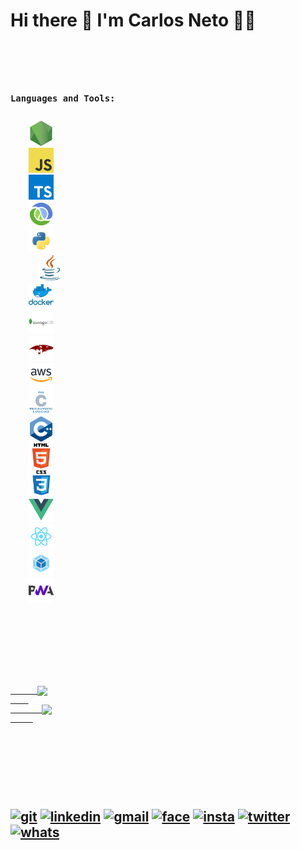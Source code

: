# Hi there 👋 I'm Carlos Neto 👨‍💻
<code>
 <div style="margin-bottom:20px">
    <h3>Languages and Tools:</h3>
    <img height="40" src="https://raw.githubusercontent.com/github/explore/80688e429a7d4ef2fca1e82350fe8e3517d3494d/topics/nodejs/nodejs.png">
    <img height="40" src="https://raw.githubusercontent.com/github/explore/80688e429a7d4ef2fca1e82350fe8e3517d3494d/topics/javascript/javascript.png">
    <img height="40" src="https://raw.githubusercontent.com/github/explore/80688e429a7d4ef2fca1e82350fe8e3517d3494d/topics/typescript/typescript.png">
    <img height="40" src="https://raw.githubusercontent.com/github/explore/80688e429a7d4ef2fca1e82350fe8e3517d3494d/topics/clojure/clojure.png">
    <img height="40" src="https://raw.githubusercontent.com/github/explore/80688e429a7d4ef2fca1e82350fe8e3517d3494d/topics/python/python.png">
      <img height="40" src="https://raw.githubusercontent.com/github/explore/80688e429a7d4ef2fca1e82350fe8e3517d3494d/topics/java/java.png">
    <img height="40" src="https://raw.githubusercontent.com/github/explore/80688e429a7d4ef2fca1e82350fe8e3517d3494d/topics/docker/docker.png">
    <img height="40" src="https://raw.githubusercontent.com/github/explore/80688e429a7d4ef2fca1e82350fe8e3517d3494d/topics/mongodb/mongodb.png">
    <img height="40" src="https://raw.githubusercontent.com/github/explore/80688e429a7d4ef2fca1e82350fe8e3517d3494d/topics/mongoose/mongoose.png">
    <img height="40" src="https://raw.githubusercontent.com/github/explore/80688e429a7d4ef2fca1e82350fe8e3517d3494d/topics/aws/aws.png">
    <img height="40" src="https://raw.githubusercontent.com/github/explore/80688e429a7d4ef2fca1e82350fe8e3517d3494d/topics/c/c.png"> 
    <img height="40" src="https://raw.githubusercontent.com/github/explore/80688e429a7d4ef2fca1e82350fe8e3517d3494d/topics/cpp/cpp.png"> 
    <img height="40" src="https://raw.githubusercontent.com/github/explore/80688e429a7d4ef2fca1e82350fe8e3517d3494d/topics/html/html.png">
    <img height="40" src="https://raw.githubusercontent.com/github/explore/80688e429a7d4ef2fca1e82350fe8e3517d3494d/topics/css/css.png">
    <img height="40" src="https://raw.githubusercontent.com/github/explore/80688e429a7d4ef2fca1e82350fe8e3517d3494d/topics/vue/vue.png">
    <img height="40" src="https://raw.githubusercontent.com/github/explore/80688e429a7d4ef2fca1e82350fe8e3517d3494d/topics/react/react.png">
    <img height="40" src="https://raw.githubusercontent.com/github/explore/80688e429a7d4ef2fca1e82350fe8e3517d3494d/topics/webpack/webpack.png">
    <img height="40" src="https://raw.githubusercontent.com/github/explore/80688e429a7d4ef2fca1e82350fe8e3517d3494d/topics/pwa/pwa.png"> 
  </div>
  <br/>
  <div>
    <a href="https://github.com/CarlosNeto2804">
      <img align="center" src="https://github-readme-stats.anuraghazra1.vercel.app/api?username=CarlosNeto2804&show_icons=true&include_all_commits=true&theme=vue-dark"
    </a>
    <a href="https://github.com/CarlosNeto2804">
       <img align="center" src="https://github-readme-stats.anuraghazra1.vercel.app/api/top-langs/?username=CarlosNeto2804&layout=compact&langs_count=8&theme=vue-dark"/>
     </a>
  </div>
  <div>
     
  </div>
</code>


[![git](https://img.shields.io/badge/-Github-000?style=for-the-badge&logo=Github)](https://github.com/CarlosNeto2804)
[![linkedin](https://img.shields.io/badge/-LinkedIn-blue?style=for-the-badge&logo=Linkedin)](https://www.linkedin.com/in/carlos-alberto-neto-3b3797196/)
[![gmail](https://img.shields.io/badge/-Gmail-c14438?style=for-the-badge&logo=Gmail&logoColor=white)](mailto:carloshtcursos@gmail.com)
[![face](https://img.shields.io/badge/-Facebook-blue?style=for-the-badge&logo=Facebook&logoColor=white)](https://www.facebook.com/carlosajpn/)
[![insta](https://img.shields.io/badge/-Instagram-E4405F?style=for-the-badge&logo=instagram&logoColor=white)](https://www.instagram.com/carlosajpn/)
[![twitter](https://img.shields.io/badge/-Twitter-1DA1F2?style=for-the-badge&logo=twitter&logoColor=white)](https://twitter.com/carlosn16055806)
[![whats](https://img.shields.io/badge/-Whatsapp-4CA143?style=for-the-badge&logo=whatsapp&logoColor=white)](https://api.whatsapp.com/send?phone=55+67+984727779)
---
<!--[![GitHub watchers](https://img.shields.io/github/watchers/CarlosNeto2804/CarlosNeto2804?color=gree&label=Visits)](https://github.com/CarlosNeto2804)-->
